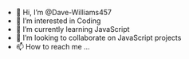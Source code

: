 - 👋 Hi, I’m @Dave-Williams457
- 👀 I’m interested in Coding
- 🌱 I’m currently learning JavaScript
- 💞️ I’m looking to collaborate on JavaScript projects
- 📫 How to reach me ...

<!---
Dave-Williams457/Dave-Williams457 is a ✨ special ✨ repository because its `README.md` (this file) appears on your GitHub profile.
You can click the Preview link to take a look at your changes.
--->

